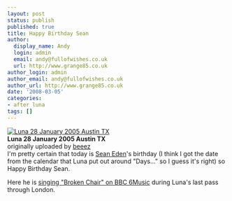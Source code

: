 ```yaml
---
layout: post
status: publish
published: true
title: Happy Birthday Sean
author:
  display_name: Andy
  login: admin
  email: andy@fullofwishes.co.uk
  url: http://www.grange85.co.uk
author_login: admin
author_email: andy@fullofwishes.co.uk
author_url: http://www.grange85.co.uk
date: '2008-03-05'
categories:
- after luna
tags: []
---
```

<div class="imagebox-a"><a href="http://www.flickr.com/photos/birzer/407551179/" title="Photo Sharing"><img src="https://farm1.static.flickr.com/129/407551179_8953d3adbb_m.jpg" alt="Luna 28 January 2005 Austin TX" /></a><br/><strong>Luna 28 January 2005 Austin TX</strong><br/>originally uploaded by <a href="http://www.flickr.com/people/birzer/">beeez</a></div>
<div>
I'm pretty certain that today is <a href="http://www.seaneden.com">Sean Eden</a>'s birthday (I think I got the date from the calendar that Luna put out around "Days..." so I guess it's right) so Happy Birthday Sean.</p>
<p>Here he is <a href="http://www.box.net/shared/qa9bab7ti1">singing "Broken Chair" on BBC 6Music</a> during Luna's last pass through London.<br />
<br clear="right"/>
</div>
